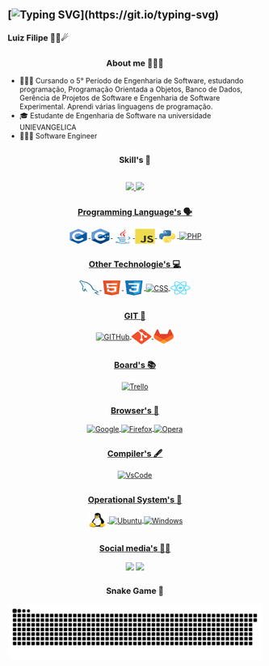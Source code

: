 ## [![Typing SVG](https://readme-typing-svg.demolab.com?font=Fira+Code&size=24&duration=3000&pause=1000&color=38BDAE&width=435&lines=Lufine+😎🙏!)](https://git.io/typing-svg) 


<h3> Luiz Filipe 🚀🌌☄ </h3>

##
<div align="center">
    <h3> About me 🙋🏻‍♂️ </h3>
</div> 
 
- 👨🏻‍🎓 Cursando o 5° Período de Engenharia de Software, estudando programação, Programação Orientada a Objetos, Banco de Dados, Gerência de Projetos de Software e Engenharia de Software Experimental. Aprendi várias linguagens de programação.
-	🎓 Estudante de Engenharia de Software na universidade UNIEVANGELICA
-	👨🏻‍💻 Software Engineer

##
<div align="center">
    <h3> Skill's 👾 </h3>
 
<div align="center">
   <a href="https://github.com/Lufine"> <br>
   <img height="160em" src="https://github-readme-stats.vercel.app/api?username=Lufine&show_icons=true&theme=gotham&include_all_commits=true&count_private=true"/>
   <img height="160em" src="https://github-readme-stats.vercel.app/api/top-langs/?username=Lufine&layout=compact&langs_count=7&theme=gotham"/>
</div> 

 ##
<div align="center">
    <h3> Programming Language's 🗣️ </h3>
</div> 
   <div style="display: inline_block">
    <img align="center" alt="C" height="30" width="40" src="https://raw.githubusercontent.com/devicons/devicon/master/icons/c/c-original.svg">
    <img align="center" alt="C++" height="30" width="40" src="https://raw.githubusercontent.com/devicons/devicon/master/icons/cplusplus/cplusplus-original.svg">
    <img align="center" alt="Java" height="30" width="40" src="https://raw.githubusercontent.com/devicons/devicon/master/icons/java/java-original.svg">
    <img align="center" alt="Javascript" height="30" width="40" src="https://raw.githubusercontent.com/devicons/devicon/master/icons/javascript/javascript-original.svg">
    <img align="center" alt="Python" height="30" width="40" src="https://raw.githubusercontent.com/devicons/devicon/master/icons/python/python-original.svg">
    <img align="center" alt="PHP" height="40" width="40" src="https://cdn.jsdelivr.net/gh/devicons/devicon/icons/php/php-original.svg">
   </div> 

##
<h3> Other Technologie's 💻 </h3>
    <img align="center" alt="MySQL" height="30" width="40" src="https://raw.githubusercontent.com/devicons/devicon/master/icons/mysql/mysql-original.svg">  
    <img align="center" alt="HTML" height="30" width="40" src="https://raw.githubusercontent.com/devicons/devicon/master/icons/html5/html5-original.svg">
    <img align="center" alt="CSS" height="30" width="40" src="https://raw.githubusercontent.com/devicons/devicon/master/icons/css3/css3-original.svg">
    <img align="center" alt="CSS" height="30" width="40" src="https://raw.githubusercontent.com/jmnote/z-icons/master/svg/bootstrap.svg">
    <img align="center" alt="CSS" height="30" width="40" src="https://raw.githubusercontent.com/devicons/devicon/master/icons/react/react-original.svg">

##
<h3> GIT 🦊 </h3>    
    <img align="center" alt="GITHub" height="40" width="40" src="https://cdn.jsdelivr.net/gh/devicons/devicon/icons/github/github-original-wordmark.svg">
    <img align="center" alt="GIT" height="30" width="40" src="https://raw.githubusercontent.com/devicons/devicon/master/icons/git/git-original.svg">
    <img align="center" alt="GITLAB" height="30" width="40" src="https://raw.githubusercontent.com/devicons/devicon/master/icons/gitlab/gitlab-original.svg">
    
##
<h3> Board's 📚 </h3>    
    <img align="center" alt="Trello" height="50" width="60" src="https://cdn.jsdelivr.net/gh/devicons/devicon/icons/trello/trello-plain-wordmark.svg"/>
     
##
<h3> Browser's 🌌 </h3>    
    <img align="center" alt="Google" height="30" width="40" src="https://cdn.jsdelivr.net/gh/devicons/devicon/icons/google/google-original.svg"/>
    <img align="center" alt="Firefox" height="30" width="40" src="https://cdn.jsdelivr.net/gh/devicons/devicon/icons/firefox/firefox-original.svg"/>
    <img align="center" alt="Opera" height="30" width="40" src="https://cdn.jsdelivr.net/gh/devicons/devicon/icons/opera/opera-original.svg"/>
    
##
<h3> Compiler's 🖋️</h3>
    <img align="center" alt="VsCode" height="30" width="40" src="https://cdn.jsdelivr.net/gh/devicons/devicon/icons/vscode/vscode-original-wordmark.svg"/>
    
##
<h3> Operational System's 📀 </h3>
     <img align="center" alt="Linux" height="30" width="40" src="https://github.com/devicons/devicon/blob/master/icons/linux/linux-original.svg">
     <img align="center" alt="Ubuntu" height="30" width="40" src="https://cdn.jsdelivr.net/gh/devicons/devicon/icons/ubuntu/ubuntu-plain-wordmark.svg">
     <img align="center" alt="Windows" height="30" width="40" src="https://cdn.jsdelivr.net/gh/devicons/devicon/icons/windows8/windows8-original.svg">

</div>
    
  ##
<div align="center">
    <h3> Social media's 🤳🏻 </h3>
</div>
   <div>
       <div align="center">
        <a target="_blank" text align="left" href="mailto:lfneuwirth@gmail.com">
        <img target="_blank" align="center" src="https://img.shields.io/badge/-Gmail-%23333?style=for-the-badge&logo=gmail&logoColor=white"></a>
        <a target="_blank" text align="left" href="https://www.linkedin.com/in/luiz-filipe-neuwirth-9800b7208/">
        <img target="_blank" align="center" src="https://img.shields.io/badge/-LinkedIn-%230077B5?style=for-the-badge&logo=linkedin&logoColor=white"></a>
       </div>
   </div> 

 ##
<div align="center">
    <h3> Snake Game 🐍 </h3>
</div> 
 
 ![Snake animation](https://github.com/Lufine/Lufine/blob/output/github-contribution-grid-snake.svg)
